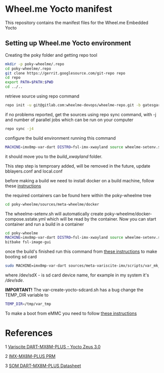 # Wheel.me Yocto manifest

This repository contains the manifest files for the Wheel.me Embedded Yocto

## Setting up Wheel.me Yocto environment

Creating the poky folder and getting repo tool

```sh
mkdir -p poky-wheelme/.repo
cd poky-wheelme/.repo
git clone https://gerrit.googlesource.com/git-repo repo
cd repo
export PATH=$PATH:$PWD
cd ../..
```
retrieve source using repo command
```sh
repo init -u git@gitlab.com:wheelme-devops/wheelme-repo.git -b gatesgarth -m default.xml
```
if no problems reported, get the sources using repo sync command, with -j and number of parallel jobs which can be run on your computer

```sh
repo sync -j4
```
configure the build environment running this command
```sh
MACHINE=imx8mp-var-dart DISTRO=fsl-imx-xwayland source wheelme-setenv.sh -b build_xwayland
```
it should move you to the *build_xwayland* folder.

This step step is temproary added, will be removed in the future, update bblayers.conf and local.conf


before making a build we need to install docker on a build machine, follow these 
[instructions](https://gitlab.com/wheelme-devops/wheelme-docker/-/blob/master/README.md)

the required containers can be found here within the poky-wheelme tree
```sh
cd poky-wheelme/sources/meta-wheelme/docker
```

The wheelme-setenv.sh will automatically create poky-wheelme/docker-compose.sstate.yml which will be read by the
container. Now you can start container and run a build in a container

```sh
cd poky-wheelme
MACHINE=imx8mp-var-dart DISTRO=fsl-imx-xwayland source wheelme-setenv.sh -b build_xwayland
bitbake fsl-image-gui
```

once the build's finished run this command from [these instructions](https://variwiki.com/index.php?title=Yocto_Build_Release&release=RELEASE_ZEUS_V3.0_DART-MX8M-PLUS) to make booting sd card

```sh
sudo MACHINE=imx8mp-var-dart sources/meta-variscite-imx/scripts/var_mk_yocto_sdcard/var-create-yocto-sdcard.sh -a /dev/sdX
```
where /dev/sdX - is sd card device name, for example in my system it's */dev/sde*.

**IMPORTANT!**
The var-create-yocto-sdcard.sh has a bug change the TEMP_DIR variable to
```sh
TEMP_DIR=/tmp/var_tmp
```
To make a boot from eMMC you need to follow [these instructions](https://variwiki.com/index.php?title=Yocto_NAND_Flash_Burning&release=RELEASE_ZEUS_V3.0_DART-MX8M-PLUS)

# References
1 [Variscite DART-MX8M-PLUS - Yocto Zeus 3.0](https://variwiki.com/index.php?title=Yocto_Build_Release&release=RELEASE_ZEUS_V3.0_DART-MX8M-PLUS)

2 [IMX-MX8M-PLUS PRM](https://www.nxp.com/docs/en/reference-manual/IMX8MPRM.pdf)

3 [SOM DART-MX8M-PLUS Datasheet](https://www.variscite.com/wp-content/uploads/2020/10/DART-MX8M-PLUS_Datasheet.pdf)

